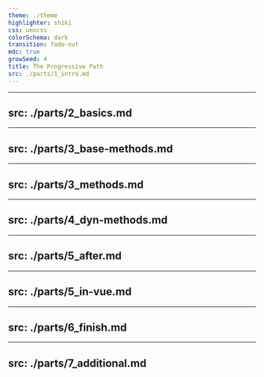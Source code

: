 ```yaml
---
theme: ./theme
highlighter: shiki
css: unocss
colorSchema: dark
transition: fade-out
mdc: true
growSeed: 4
title: The Progressive Path
src: ./parts/1_intro.md
---
```


---
src: ./parts/2_basics.md
---

---
src: ./parts/3_base-methods.md
---

---
src: ./parts/3_methods.md
---

---
src: ./parts/4_dyn-methods.md
---

---
src: ./parts/5_after.md
---

---
src: ./parts/5_in-vue.md
---

---
src: ./parts/6_finish.md
---

---
src: ./parts/7_additional.md
---
